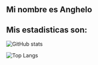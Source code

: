 
## Mi nombre es Anghelo 
## Mis estadisticas son:    
![GitHub stats](https://github-readme-stats.vercel.app/api?username=anghelosieben&show_icons=true&theme=tokyonight)

![Top Langs](https://github-readme-stats.vercel.app/api/top-langs/?username=anghelosieben&show_icons=true&theme=tokyonight)

<br />
